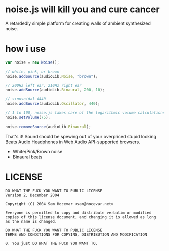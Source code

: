 noise.js will kill you and cure cancer
======================================
A retardedly simple platform for creating walls of ambient synthesized noise.

how i use
=========
```javascript
var noise = new Noise();

// white, pink, or brown
noise.addSource(audioLib.Noise, "brown");

// 200Hz left ear, 210Hz right ear
noise.addSource(audioLib.Binaural, 200, 10);

// sinusoidal A440
noise.addSource(audioLib.Oscillator, 440);

// 1 to 100, noise.js takes care of the logarithmic volume calculations
noise.setVolume(75);

noise.removeSource(audioLib.Binaural);
```
That's it! Sound should be spewing out of your overpriced stupid looking Beats Audio Headphones in Web Audio API-supported browsers.

+ White/Pink/Brown noise
+ Binaural beats

LICENSE
=======
	DO WHAT THE FUCK YOU WANT TO PUBLIC LICENSE
	Version 2, December 2004

	Copyright (C) 2004 Sam Hocevar <sam@hocevar.net>

	Everyone is permitted to copy and distribute verbatim or modified
	copies of this license document, and changing it is allowed as long
	as the name is changed.

    DO WHAT THE FUCK YOU WANT TO PUBLIC LICENSE
    TERMS AND CONDITIONS FOR COPYING, DISTRIBUTION AND MODIFICATION

    0. You just DO WHAT THE FUCK YOU WANT TO.